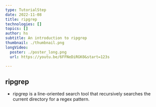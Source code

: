 ```yaml
---
type: TutorialStep
date: 2022-11-08
title: ripgrep
technologies: []
topics: []
author: hs
subtitle: An introduction to ripgrep
thumbnail: ./thumbnail.png
longVideo:
  poster: ./poster_long.png
  url: https://youtu.be/6FFNeDiRGK0&start=123s

---
```


## ripgrep

* ripgrep is a line-oriented search tool that recursively searches the current directory for a regex pattern.
